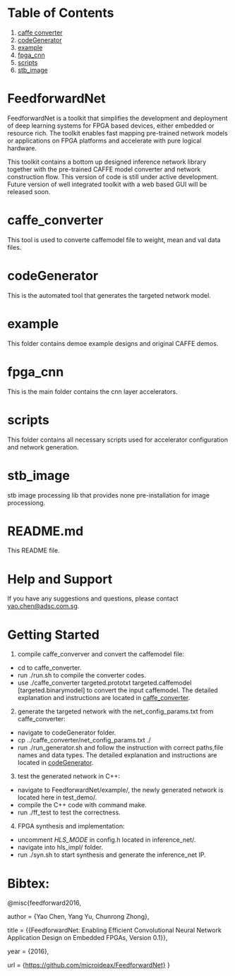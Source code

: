 <span style="display: inline-block;">

# Table of Contents
1. [caffe converter](#caffeconverter)
2. [codeGenerator](#codegenerator)
3. [example](#exampledesigns)
4. [fpga\_cnn](#fpgacnn)
5. [scripts](#scripts)
6. [stb\_image](#stbimage)

# FeedforwardNet

FeedforwardNet is a toolkit that simplifies the development and deployment of deep learning systems 
for FPGA based devices, either embedded or resource rich. 
The toolkit enables fast mapping pre-trained network models or applications on FPGA platforms and accelerate
with pure logical hardware.

This toolkit contains a bottom up designed inference network library together with the pre-trained CAFFE model
converter and network construction flow.
This version of code is still under active development.
Future version of well integrated toolkit with a web based GUI will be released soon.

<a name="caffeconverter"></a>
# caffe_converter
This tool is used to converte caffemodel file to weight, mean and val data files.

<a name="codegenerator"></a>
# codeGenerator
This is the automated tool that generates the targeted network model.

<a name="exampledesigns"></a>
# example   
This folder contains demoe example designs and original CAFFE demos.

<a name="fpgacnn"></a>
# fpga\_cnn  
This is the main folder contains the cnn layer accelerators.

<a name="scripts"></a>
# scripts
This folder contains all necessary scripts used for accelerator configuration and network generation.

<a name="stb\_image"></a>
# stb\_image 
stb image processing lib that provides none pre-installation for image processiong.

<a name="readme"></a>
# README.md 
This README file.


# Help and Support
If you have any suggestions and questions, please contact yao.chen@adsc.com.sg.


# Getting Started

1. compile caffe\_converver and convert the caffemodel file:
- cd to caffe_converter.
- run ./run.sh to compile the converter codes.
- use ./caffe_converter targeted.prototxt targeted.caffemodel [targeted.binarymodel] to convert the input caffemodel.
The detailed explanation and instructions are located in [caffe_converter](./caffe_converter).

2. generate the targeted network with the net_config_params.txt from caffe_converter:
- navigate to codeGenerator folder.
- cp ../caffe_converter/net_config_params.txt ./
- run ./run_generator.sh and follow the instruction with correct paths,file names and data types.
The detailed explanation and instructions are located in [codeGenerator](./codeGenerator).

3. test the generated network in C++:
- navigate to FeedforwardNet/example/, the newly generated network is located here in test_demo/.
- compile the C++ code with command make.
- run ./ff_test to test the correctness.

4. FPGA synthesis and implementation:
- uncomment _HLS_MODE_ in config.h located in inference_net/.
- navigate into hls_impl/ folder.
- run ./syn.sh to start synthesis and generate the inference_net IP.


# Bibtex:

@misc{feedforward2016,

  author = {Yao Chen, Yang Yu, Chunrong Zhong},

  title  = {{FeedforwardNet: Enabling Efficient Convolutional Neural Network Application Design on Embedded FPGAs, Version 0.1}},

  year   = {2016},

  url    = {https://github.com/microideax/FeedforwardNet}
}
